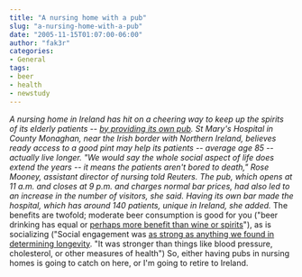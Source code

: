 ```yaml
---
title: "A nursing home with a pub"
slug: "a-nursing-home-with-a-pub"
date: "2005-11-15T01:07:00-06:00"
author: "fak3r"
categories:
- General
tags:
- beer
- health
- newstudy
---
```


_A nursing home in Ireland has hit on a cheering way to keep up the spirits of its elderly patients -- [by providing its own pub](http://today.reuters.com/news/newsarticle.aspx?type=oddlyEnoughNews&storyid=2005-11-14T181525Z_01_MOL465516_RTRUKOC_0_US-IRELAND-PUB.xml). St Mary's Hospital in County Monaghan, near the Irish border with Northern Ireland, believes ready access to a good pint may help its patients -- average age 85 -- actually live longer.  "We would say the whole social aspect of life does extend the years -- it means the patients aren't bored to death," Rose Mooney, assistant director of nursing told Reuters. The pub, which opens at 11 a.m. and closes at 9 p.m. and charges normal bar prices, had also led to an increase in the number of visitors, she said. Having its own bar made the hospital, which has around 140 patients, unique in Ireland, she added._  The benefits are twofold; moderate beer consumption is good for you ("beer drinking has equal or [perhaps more benefit than wine or spirits](http://findarticles.com/p/articles/mi_m3469/is_33_53/ai_90992034)"), as is socializing ("Social engagement was [as strong as anything we found in determining longevity](http://www.medicinenet.com/script/main/art.asp?articlekey=50788). "It was stronger than things like blood pressure, cholesterol, or other measures of health")  So, either having pubs in nursing homes is going to catch on here, or I'm going to retire to Ireland.
